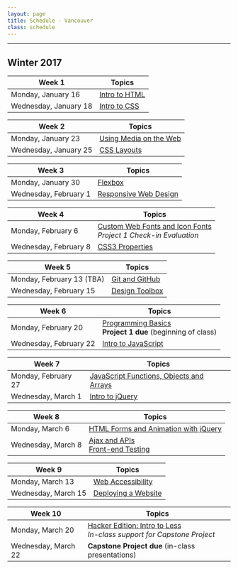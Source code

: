 ```yaml
---
layout: page
title: Schedule - Vancouver
class: schedule
---
```


---
## Winter 2017

Week 1                     | Topics
-------------------------- | --------------------------
Monday, January 16         | [Intro to HTML](/lesson/intro-to-html/)
Wednesday, January 18      | [Intro to CSS](/lesson/intro-to-css/)

Week 2                     | Topics
-------------------------- | --------------------------
Monday, January 23         | [Using Media on the Web](/lesson/using-media-on-the-web/)
Wednesday, January 25      | [CSS Layouts](/lesson/css-layouts/)

Week 3                     | Topics
-------------------------- | --------------------------
Monday, January 30         | [Flexbox](/lesson/flexbox/)
Wednesday, February 1      | [Responsive Web Design](/lesson/responsive-web-design/)

Week 4                     | Topics
-------------------------- | --------------------------
Monday, February 6         | [Custom Web Fonts and Icon Fonts](/lesson/custom-web-fonts-and-icon-fonts/) <br /> _Project 1 Check-in Evaluation_
Wednesday, February 8      | [CSS3 Properties](/lesson/css3-properties/)

Week 5                     | Topics
-------------------------- | --------------------------
Monday, February 13 (TBA)  | [Git and GitHub](/lesson/git-and-github/)
Wednesday, February 15     | [Design Toolbox](/lesson/design-toolbox-and-wireframes/)

Week 6                     | Topics
-------------------------- | --------------------------
Monday, February 20        | [Programming Basics](/lesson/programming-basics/) <br /> __Project 1 due__ (beginning of class)
Wednesday, February 22     | [Intro to JavaScript](/lesson/intro-to-javascript/)

Week 7                     | Topics
-------------------------- | --------------------------
Monday, February 27        | [JavaScript Functions, Objects and Arrays](/lesson/javascript-functions-objects-and-arrays/)
Wednesday, March 1         | [Intro to jQuery](/lesson/intro-to-jquery/)

Week 8                     | Topics
-------------------------- | --------------------------
Monday, March 6            | [HTML Forms and Animation with jQuery](/lesson/html-forms-and-animation-with-jquery/)
Wednesday, March 8         | [Ajax and APIs](/lesson/intro-to-ajax-and-apis/) <br /> [Front-end Testing](/lesson/front-end-testing/)

Week 9                     | Topics
-------------------------- | --------------------------
Monday, March 13           | [Web Accessibility](/lesson/web-accessibility/)
Wednesday, March 15        | [Deploying a Website](/lesson/deploying-a-website/)

Week 10                    | Topics
-------------------------- | --------------------------
Monday, March 20           | [Hacker Edition: Intro to Less](/lesson/intro-to-less/) <br /> _In-class support for Capstone Project_
Wednesday, March 22        | __Capstone Project due__ (in-class presentations)
